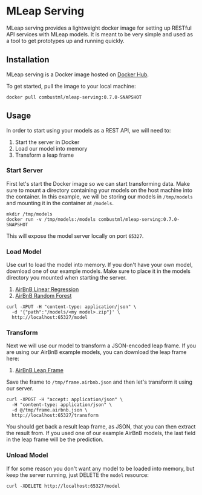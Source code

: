# MLeap Serving

MLeap serving provides a lightweight docker image for setting up RESTful
API services with MLeap models. It is meant to be very simple and used
as a tool to get prototypes up and running quickly.

## Installation

MLeap serving is a Docker image hosted on [Docker Hub](https://hub.docker.com/r/combustml/mleap-serving/).

To get started, pull the image to your local machine:

```
docker pull combustml/mleap-serving:0.7.0-SNAPSHOT
```

## Usage

In order to start using your models as a REST API, we will need to:

1. Start the server in Docker
2. Load our model into memory
3. Transform a leap frame

### Start Server

First let's start the Docker image so we can start transforming data.
Make sure to mount a directory containing your models on the host
machine into the container. In this example, we will be storing our
models in `/tmp/models` and mounting it in the container at `/models`.

```
mkdir /tmp/models
docker run -v /tmp/models:/models combustml/mleap-serving:0.7.0-SNAPSHOT
```

This will expose the model server locally on port `65327`.

### Load Model

Use curl to load the model into memory. If you don't have your own
model, download one of our example models. Make sure to place it in the
models directory you mounted when starting the server.

1. [AirBnB Linear Regression](https://s3-us-west-2.amazonaws.com/mleap-demo/airbnb.model.lr-0.7.0-SNAPSHOT.zip)
2. [AirBnB Random Forest](https://s3-us-west-2.amazonaws.com/mleap-demo/airbnb.model.rf-0.7.0-SNAPSHOT.zip)

```
curl -XPUT -H "content-type: application/json" \
  -d '{"path":"/models/<my model>.zip"}' \
  http://localhost:65327/model
```

### Transform

Next we will use our model to transform a JSON-encoded leap frame. If
you are using our AirBnB example models, you can download the leap frame
here:

1. [AirBnB Leap Frame](https://s3-us-west-2.amazonaws.com/mleap-demo/frame.airbnb.json)

Save the frame to `/tmp/frame.airbnb.json` and then let's transform it
using our server.

```
curl -XPOST -H "accept: application/json" \
  -H "content-type: application/json" \
  -d @/tmp/frame.airbnb.json \
  http://localhost:65327/transform
```

You should get back a result leap frame, as JSON, that you can then
extract the result from. If you used one of our example AirBnB models,
the last field in the leap frame will be the prediction.

### Unload Model

If for some reason you don't want any model to be loaded into memory,
but keep the server running, just DELETE the `model` resource:

```
curl -XDELETE http://localhost:65327/model
```

